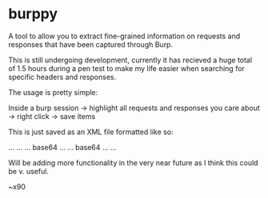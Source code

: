 # burppy
A tool to allow you to extract fine-grained information on requests and responses that have been captured through Burp.

This is still undergoing development, currently it has recieved a huge total of 1.5 hours during a pen test to make my life easier when searching for specific headers and responses.

The usage is pretty simple:

Inside a  burp session -> highlight all requests and responses you care about -> right click -> save items 

This is just saved as an XML file formatted like so:

<items>
<item>
...
<url>...</url>
<request> ... base64 ... </request>
<response> ... base64 ... </response>
...
</item>
</items>

Will be adding more functionality in the very near future as I think this could be v. useful.

~x90
